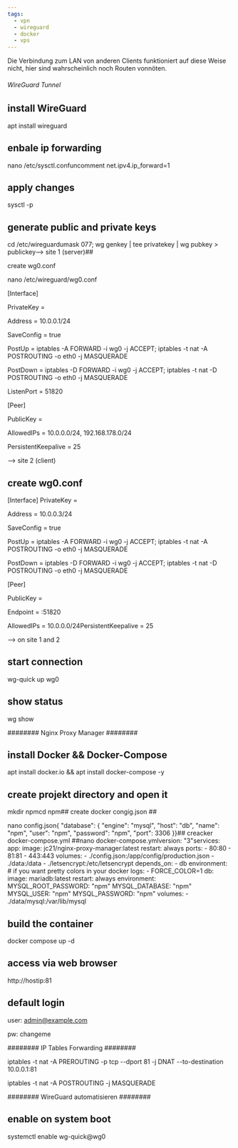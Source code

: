 ```yaml
---
tags:
  - vpn
  - wireguard
  - docker
  - vps
---
```



Die Verbindung zum LAN von anderen Clients funktioniert auf diese Weise nicht, hier sind wahrscheinlich noch Routen vonnöten.

###### WireGuard Tunnel ######

## install WireGuard ##

apt install wireguard

## enbale ip forwarding ##

nano /etc/sysctl.confuncomment net.ipv4.ip_forward=1

## apply changes ##

sysctl -p

## generate public and private keys ##

cd /etc/wireguardumask 077; wg genkey | tee privatekey | wg pubkey > publickey--> site 1 (server)##

create wg0.conf

nano /etc/wireguard/wg0.conf

[Interface]

PrivateKey = <site-1 private-key>

Address = 10.0.0.1/24

SaveConfig = true

PostUp = iptables -A FORWARD -i wg0 -j ACCEPT; iptables -t nat -A POSTROUTING -o eth0 -j MASQUERADE

PostDown = iptables -D FORWARD -i wg0 -j ACCEPT; iptables -t nat -D POSTROUTING -o eth0 -j MASQUERADE

ListenPort = 51820

[Peer]

PublicKey = <site-2 public-key>

AllowedIPs = 10.0.0.0/24, 192.168.178.0/24

PersistentKeepalive = 25

--> site 2 (client)

## create wg0.conf

[Interface] PrivateKey = <site-2 private-key>

Address = 10.0.0.3/24

SaveConfig = true

PostUp = iptables -A FORWARD -i wg0 -j ACCEPT; iptables -t nat -A POSTROUTING -o eth0 -j MASQUERADE

PostDown = iptables -D FORWARD -i wg0 -j ACCEPT; iptables -t nat -D POSTROUTING -o eth0 -j MASQUERADE

[Peer]

PublicKey = <site-1 public-key>

Endpoint = <FQDN>:51820

AllowedIPs = 10.0.0.0/24PersistentKeepalive = 25

--> on site 1 and 2

## start connection ##

wg-quick up wg0

## show status ##

wg show

######## Nginx Proxy Manager ########

## install Docker && Docker-Compose ##

apt install docker.io && apt install docker-compose -y

## create projekt directory and open it ##

mkdir npmcd npm## create docker congig.json ##

nano config.json{ "database": { "engine": "mysql", "host": "db", "name": "npm", "user": "npm", "password": "npm", "port": 3306 }}## creacker docker-compose.yml ##nano docker-compose.ymlversion: "3"services: app: image: jc21/nginx-proxy-manager:latest restart: always ports: - 80:80 - 81:81 - 443:443 volumes: - ./config.json:/app/config/production.json - ./data:/data - ./letsencrypt:/etc/letsencrypt depends_on: - db environment: # if you want pretty colors in your docker logs: - FORCE_COLOR=1 db: image: mariadb:latest restart: always environment: MYSQL_ROOT_PASSWORD: "npm" MYSQL_DATABASE: "npm" MYSQL_USER: "npm" MYSQL_PASSWORD: "npm" volumes: - ./data/mysql:/var/lib/mysql

## build the container ##

docker compose up -d

## access via web browser ##

http://hostip:81

## default login ##

user: admin@example.com

pw: changeme

######## IP Tables Forwarding ########

iptables -t nat -A PREROUTING -p tcp --dport 81 -j DNAT --to-destination 10.0.0.1:81

iptables -t nat -A POSTROUTING -j MASQUERADE

######## WireGuard automatisieren ########

## enable on system boot ##

systemctl enable wg-quick@wg0